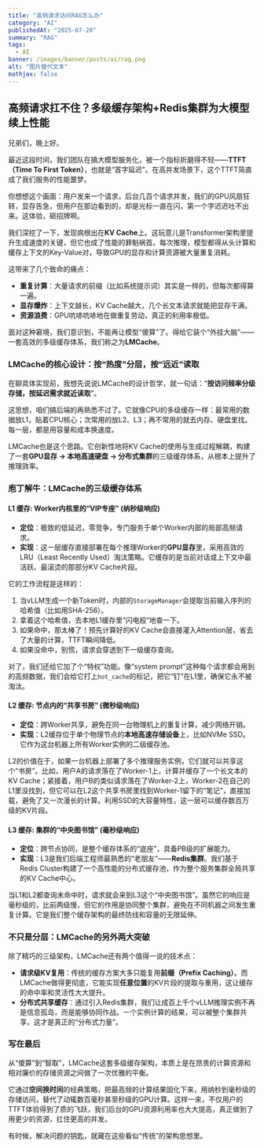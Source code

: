 ```yaml
---
title: "高频请求访问RAG怎么办"  
category: "AI"  
publishedAt: "2025-07-20"  
summary: "RAG"  
tags:  
  - AI    
banner: /images/banner/posts/ai/rag.png
alt: "图片替代文本"  
mathjax: false
---
```


## 高频请求扛不住？多级缓存架构+Redis集群为大模型续上性能

兄弟们，晚上好。

最近这段时间，我们团队在搞大模型服务化，被一个指标折磨得不轻——**TTFT（Time To First Token）**，也就是“首字延迟”。在高并发场景下，这个TTFT简直成了我们服务的性能噩梦。

你想想这个画面：用户发来一个请求，后台几百个请求并发，我们的GPU风扇狂转，显存告急，但用户在那边看到的，却是光标一直在闪，第一个字迟迟吐不出来。这体验，砸招牌啊。

我们深挖了一下，发现病根出在**KV Cache**上。这玩意儿是Transformer架构里提升生成速度的关键，但它也成了性能的罪魁祸首。每次推理，模型都得从头计算和缓存上下文的Key-Value对，导致GPU的显存和计算资源被大量重复消耗。

这带来了几个致命的痛点：
*   **重复计算**：大量请求的前缀（比如系统提示词）其实是一样的，但每次都得算一遍。
*   **显存爆炸**：上下文越长，KV Cache越大，几个长文本请求就能把显存干满。
*   **资源浪费**：GPU吭哧吭哧地在做重复劳动，真正的利用率极低。

面对这种窘境，我们意识到，不能再让模型“傻算”了。得给它装个“外挂大脑”——一套高效的多级缓存体系，我们称之为**LMCache**。

### LMCache的核心设计：按“热度”分层，按“远近”读取

在聊具体实现前，我想先说说LMCache的设计哲学，就一句话：“**按访问频率分级存储，按延迟需求就近读取**”。

这思想，咱们搞后端的再熟悉不过了。它就像CPU的多级缓存一样：最常用的数据放L1，贴着CPU核心；次常用的放L2、L3；再不常用的就去内存、硬盘里找。每一层，都是用容量和成本换速度。

LMCache也是这个思路。它创新性地将KV Cache的使用与生成过程解耦，构建了一套**GPU显存 → 本地高速硬盘 → 分布式集群**的三级缓存体系，从根本上提升了推理效率。

### 庖丁解牛：LMCache的三级缓存体系

#### L1 缓存: Worker内核里的“VIP专座” (纳秒级响应)

*   **定位**：极致的低延迟，零竞争，专门服务于单个Worker内部的局部高频请求。
*   **实现**：这一层缓存直接部署在每个推理Worker的**GPU显存**里，采用高效的LRU（Least Recently Used）淘汰策略。它缓存的是当前对话或上下文中最活跃、最滚烫的那部分KV Cache片段。

它的工作流程是这样的：
1.  当vLLM生成一个新Token时，内部的`StorageManager`会提取当前输入序列的哈希值（比如用SHA-256）。
2.  拿着这个哈希值，去本地L1缓存里“闪电般”地查一下。
3.  如果命中，那太棒了！预先计算好的KV Cache会直接灌入Attention层，省去了大量的计算，TTFT瞬间降低。
4.  如果没命中，别慌，请求会穿透到下一级缓存查询。

对了，我们还给它加了个“特权”功能。像“system prompt”这种每个请求都会用到的高频数据，我们会给它打上`hot_cache`的标记，把它“钉”在L1里，确保它永不被淘汰。

#### L2 缓存: 节点内的“共享书房” (微秒级响应)

*   **定位**：跨Worker共享，避免在同一台物理机上的重复计算，减少网络开销。
*   **实现**：L2缓存位于单个物理节点的**本地高速存储设备**上，比如NVMe SSD。它作为这台机器上所有Worker实例的二级缓存池。

L2的价值在于，如果一台机器上部署了多个推理服务实例，它们就可以共享这个“书房”。比如，用户A的请求落在了Worker-1上，计算并缓存了一个长文本的KV Cache；紧接着，用户B的类似请求落在了Worker-2上，Worker-2在自己的L1里没找到，但它可以在L2这个共享书房里找到Worker-1留下的“笔记”，直接加载，避免了又一次漫长的计算。利用SSD的大容量特性，这一层可以缓存数百万级的KV片段。

#### L3 缓存: 集群的“中央图书馆” (毫秒级响应)

*   **定位**：跨节点协同，是整个缓存体系的“底座”，具备PB级的扩展能力。
*   **实现**：L3是我们后端工程师最熟悉的“老朋友”——**Redis集群**。我们基于Redis Cluster构建了一个高性能的分布式缓存池，作为整个服务集群全局共享的KV Cache中心。

当L1和L2都查询未命中时，请求就会来到L3这个“中央图书馆”。虽然它的响应是毫秒级的，比前两级慢，但它的作用是协同整个集群，避免在不同机器之间发生重复计算。它是我们整个缓存架构的最终防线和容量的无限延伸。

### 不只是分层：LMCache的另外两大突破

除了精巧的三级架构，LMCache还有两个值得一说的技术点：

*   **请求级KV复用**：传统的缓存方案大多只能复用**前缀（Prefix Caching）**。而LMCache做得更彻底，它能实现**任意位置**的KV片段的提取与重用，这让缓存的命中率和灵活性大大提升。
*   **分布式共享缓存**：通过引入Redis集群，我们让成百上千个vLLM推理实例不再是信息孤岛，而是能够协同作战。一个实例计算的结果，可以被整个集群共享，这才是真正的“分布式力量”。

### 写在最后

从“傻算”到“智取”，LMCache这套多级缓存架构，本质上是在昂贵的计算资源和相对廉价的存储资源之间做了一次优雅的平衡。

它通过**空间换时间**的经典策略，把最高频的计算结果固化下来，用纳秒到毫秒级的存储访问，替代了动辄数百毫秒甚至秒级的GPU计算。这样一来，不仅用户的TTFT体验得到了质的飞跃，我们后台的GPU资源利用率也大大提高，真正做到了用更少的资源，扛住更高的并发。

有时候，解决问题的钥匙，就藏在这些看似“传统”的架构思想里。